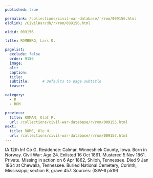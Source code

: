 ```yaml
---
published: true

permalink: /collections/civil-war-database/r/rom/009156.html
oldlink: /CivilWar/db/r/rom/009156.html

oldid: 009156

title: ROMBERG, Lars O.

pagelist:
  exclude: false
  order: 9156
  image: 
  alt:
  caption:
  title:
  subtitle:      # Defaults to page subtitle
  teaser:

category: 
  - R 
  - ROM

previous:
  title: ROMAN, Olaf P.
  url: /collections/civil-war-database/r/rom/009155.html  
next:
  title: ROME, Ole H.
  url: /collections/civil-war-database/r/rom/009157.html   
---
```

IA 12th Inf Co G. Residence: Calmar, Winneshiek County, Iowa. Born in Norway. Civil War: Age 24. Enlisted 16 Oct 1861. Mustered 5 Nov 1861. Private. Missing in action on 6 Apr 1862, Shiloh, Tennessee. Died 9 Jan 1864 at Chewalla, Tennessee. Buried National Cemetery, Corinth, Mississippi; section B, grave 457. Sources: (ISW-II p519)
